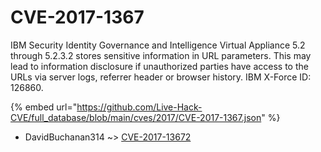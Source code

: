 # CVE-2017-1367

IBM Security Identity Governance and Intelligence Virtual Appliance 5.2 through 5.2.3.2 stores sensitive information in URL parameters. This may lead to information disclosure if unauthorized parties have access to the URLs via server logs, referrer header or browser history. IBM X-Force ID: 126860.

{% embed url="https://github.com/Live-Hack-CVE/full_database/blob/main/cves/2017/CVE-2017-1367.json" %}


* DavidBuchanan314 ~> [CVE-2017-13672](https://zeste.alice-snow.ru/2017/database/cve-2017-1367/cve-2017-13672-davidbuchanan314)